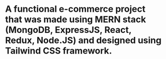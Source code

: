 ﻿# A functional e-commerce project that was made using MERN stack (MongoDB, ExpressJS, React, Redux, Node.JS) and designed using Tailwind CSS framework.


